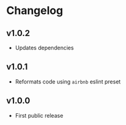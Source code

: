 # Changelog

## v1.0.2
- Updates dependencies

## v1.0.1
- Reformats code using `airbnb` eslint preset

## v1.0.0
- First public release
